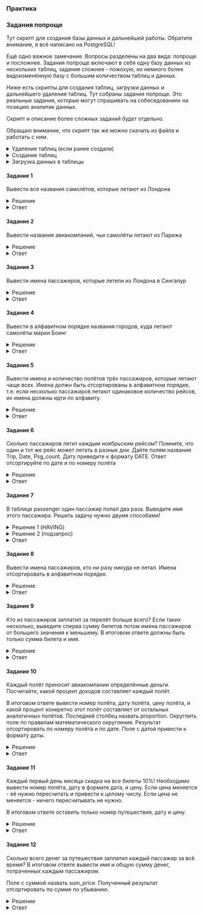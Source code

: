 ### Практика

### Задания попроще

Тут скрипт для создания базы данных и дальнейшей работы. Обратите внимание, я всё написано на PostgreSQL!

Ещё одно важное замечание. Вопросы разделены на два вида: попроще и посложнее. Задания попроще включают в себя одну базу данных из нескольких таблиц, задания сложнее - пожохую, но немного более видоизменённую базу с большим количеством таблиц и данных.

Ниже есть скрипты для создания таблиц, загрузки данных и дальнейшего удаления таблиц. Тут собраны задания попроще. Это реальные задания, которые могут спрашивать на собеседованиях на позицию аналитик данных.

Скрипт и описание более сложных заданий будет отдельно.

Обращаю внимание, что скрипт так же можно скачать из файла и работать с ним.
  
<details>
<summary>Удаление таблиц (если ранее создали)</summary>

```
drop table pass_in_trip;
drop table trip;
drop table passenger;
drop table company;
drop table price;
```
</details>


<details>
<summary>Создание таблиц</summary>

```
CREATE TABLE Company (
	ID_comp int NOT NULL ,
	name char (10) NOT NULL 
)
;
```

```
CREATE TABLE Pass_in_trip (
	trip_no int NOT NULL ,
	date timestamp NOT NULL ,
	ID_psg int NOT NULL ,
	place char (10) NOT NULL 
)
;
```

```
CREATE TABLE Passenger (
	ID_psg int NOT NULL ,
	name char (20) NOT NULL 
)
;
```

```
CREATE TABLE Trip (
	trip_no int NOT NULL ,
	ID_comp int NOT NULL ,
	plane char (10) NOT NULL ,
	town_from char (25) NOT NULL ,
	town_to char (25) NOT NULL ,
	time_out timestamp NOT NULL ,
	time_in timestamp NOT NULL 
)
;
```

```
CREATE TABLE Price (
	trip_no int NOT NULL ,
	price int NOT NULL 
)
;
```

</details>


<details>
<summary>Загрузка данных в таблицы</summary>

```
-- Company
insert into Company values(1,'Don_avia  ');
insert into Company values(2,'Aeroflot  ');
insert into Company values(3,'Dale_avia ');
insert into Company values(4,'air_France');
insert into Company values(5,'British_AW');
```

```
-- Passenger 
insert into Passenger values(1,'Bruce Willis        ');
insert into Passenger values(2,'George Clooney      ');
insert into Passenger values(3,'Kevin Costner       ');
insert into Passenger values(4,'Donald Sutherland   ');
insert into Passenger values(5,'Jennifer Lopez      ');
insert into Passenger values(6,'Ray Liotta          ');
insert into Passenger values(7,'Samuel L. Jackson   ');
insert into Passenger values(8,'Nikole Kidman       ');
insert into Passenger values(9,'Alan Rickman        ');
insert into Passenger values(10,'Kurt Russell        ');
insert into Passenger values(11,'Harrison Ford       ');
insert into Passenger values(12,'Russell Crowe       ');
insert into Passenger values(13,'Steve Martin        ');
insert into Passenger values(14,'Michael Caine       ');
insert into Passenger values(15,'Angelina Jolie      ');
insert into Passenger values(16,'Mel Gibson          ');
insert into Passenger values(17,'Michael Douglas     ');
insert into Passenger values(18,'John Travolta       ');
insert into Passenger values(19,'Sylvester Stallone  ');
insert into Passenger values(20,'Tommy Lee Jones     ');
insert into Passenger values(21,'Catherine Zeta-Jones');
insert into Passenger values(22,'Antonio Banderas    ');
insert into Passenger values(23,'Kim Basinger        ');
insert into Passenger values(24,'Sam Neill           ');
insert into Passenger values(25,'Gary Oldman         ');
insert into Passenger values(26,'Clint Eastwood      ');
insert into Passenger values(27,'Brad Pitt           ');
insert into Passenger values(28,'Johnny Depp         ');
insert into Passenger values(29,'Pierce Brosnan      ');
insert into Passenger values(30,'Sean Connery        ');
insert into Passenger values(31,'Bruce Willis        ');
insert into Passenger values(37,'Mullah Omar         ');
```

```
-- Trip
insert into Trip values(1100,4,'Boeing    ','Rostov                   ','Paris                    ','19000101 14:30:00.000','19000101 17:50:00.000');
insert into Trip values(1101,4,'Boeing    ','Paris                    ','Rostov                   ','19000101 08:12:00.000','19000101 11:45:00.000');
insert into Trip values(1123,3,'TU-154    ','Rostov                   ','Vladivostok              ','19000101 16:20:00.000','19000101 03:40:00.000');
insert into Trip values(1124,3,'TU-154    ','Vladivostok              ','Rostov                   ','19000101 09:00:00.000','19000101 19:50:00.000');
insert into Trip values(1145,2,'IL-86     ','Moscow                   ','Rostov                   ','19000101 09:35:00.000','19000101 11:23:00.000');
insert into Trip values(1146,2,'IL-86     ','Rostov                   ','Moscow                   ','19000101 17:55:00.000','19000101 20:01:00.000');
insert into Trip values(1181,1,'TU-134    ','Rostov                   ','Moscow                   ','19000101 06:12:00.000','19000101 08:01:00.000');
insert into Trip values(1182,1,'TU-134    ','Moscow                   ','Rostov                   ','19000101 12:35:00.000','19000101 14:30:00.000');
insert into Trip values(1187,1,'TU-134    ','Rostov                   ','Moscow                   ','19000101 15:42:00.000','19000101 17:39:00.000');
insert into Trip values(1188,1,'TU-134    ','Moscow                   ','Rostov                   ','19000101 22:50:00.000','19000101 00:48:00.000');
insert into Trip values(1195,1,'TU-154    ','Rostov                   ','Moscow                   ','19000101 23:30:00.000','19000101 01:11:00.000');
insert into Trip values(1196,1,'TU-154    ','Moscow                   ','Rostov                   ','19000101 04:00:00.000','19000101 05:45:00.000');
insert into Trip values(7771,5,'Boeing    ','London                   ','Singapore                ','19000101 01:00:00.000','19000101 11:00:00.000');
insert into Trip values(7772,5,'Boeing    ','Singapore                ','London                   ','19000101 12:00:00.000','19000101 02:00:00.000');
insert into Trip values(7773,5,'Boeing    ','London                   ','Singapore                ','19000101 03:00:00.000','19000101 13:00:00.000');
insert into Trip values(7774,5,'Boeing    ','Singapore                ','London                   ','19000101 14:00:00.000','19000101 06:00:00.000');
insert into Trip values(7775,5,'Boeing    ','London                   ','Singapore                ','19000101 09:00:00.000','19000101 20:00:00.000');
insert into Trip values(7776,5,'Boeing    ','Singapore                ','London                   ','19000101 18:00:00.000','19000101 08:00:00.000');
insert into Trip values(7777,5,'Boeing    ','London                   ','Singapore                ','19000101 18:00:00.000','19000101 06:00:00.000');
insert into Trip values(7778,5,'Boeing    ','Singapore                ','London                   ','19000101 22:00:00.000','19000101 12:00:00.000');
insert into Trip values(8881,5,'Boeing    ','London                   ','Paris                    ','19000101 03:00:00.000','19000101 04:00:00.000');
insert into Trip values(8882,5,'Boeing    ','Paris                    ','London                   ','19000101 22:00:00.000','19000101 23:00:00.000');
```

```
-- Pass_in_trip 
insert into Pass_in_trip values(1100,'20030429 00:00:00.000',1,'1a        ');
insert into Pass_in_trip values(1123,'20030405 00:00:00.000',3,'2a        ');
insert into Pass_in_trip values(1123,'20030408 00:00:00.000',1,'4c        ');
insert into Pass_in_trip values(1123,'20030408 00:00:00.000',6,'4b        ');
insert into Pass_in_trip values(1124,'20030402 00:00:00.000',2,'2d        ');
insert into Pass_in_trip values(1145,'20030405 00:00:00.000',3,'2c        ');
insert into Pass_in_trip values(1181,'20030401 00:00:00.000',1,'1a        ');
insert into Pass_in_trip values(1181,'20030401 00:00:00.000',6,'1b        ');
insert into Pass_in_trip values(1181,'20030401 00:00:00.000',8,'3c        ');
insert into Pass_in_trip values(1181,'20030413 00:00:00.000',5,'1b        ');
insert into Pass_in_trip values(1182,'20030413 00:00:00.000',5,'4b        ');
insert into Pass_in_trip values(1187,'20030414 00:00:00.000',8,'3a        ');
insert into Pass_in_trip values(1188,'20030401 00:00:00.000',8,'3a        ');
insert into Pass_in_trip values(1182,'20030413 00:00:00.000',9,'6d        ');
insert into Pass_in_trip values(1145,'20030425 00:00:00.000',5,'1d        ');
insert into Pass_in_trip values(1187,'20030414 00:00:00.000',10,'3d        ');
insert into Pass_in_trip values(8882,'20051106 00:00:00.000',37,'1a        ') ;
insert into Pass_in_trip values(7771,'20051107 00:00:00.000',37,'1c        ') ;
insert into Pass_in_trip values(7772,'20051107 00:00:00.000',37,'1a        ') ;
insert into Pass_in_trip values(8881,'20051108 00:00:00.000',37,'1d        ') ;
insert into Pass_in_trip values(7778,'20051105 00:00:00.000',10,'2a        ') ;
insert into Pass_in_trip values(7772,'20051129 00:00:00.000',10,'3a        ');
insert into Pass_in_trip values(7771,'20051104 00:00:00.000',11,'4a        ');
insert into Pass_in_trip values(7771,'20051107 00:00:00.000',11,'1b        ');
insert into Pass_in_trip values(7771,'20051109 00:00:00.000',11,'5a        ');
insert into Pass_in_trip values(7772,'20051107 00:00:00.000',12,'1d        ');
insert into Pass_in_trip values(7773,'20051107 00:00:00.000',13,'2d        ');
insert into Pass_in_trip values(7772,'20051129 00:00:00.000',13,'1b        ');
insert into Pass_in_trip values(8882,'20051113 00:00:00.000',14,'3d        ');
insert into Pass_in_trip values(7771,'20051114 00:00:00.000',14,'4d        ');
insert into Pass_in_trip values(7771,'20051116 00:00:00.000',14,'5d        ');
insert into Pass_in_trip values(7772,'20051129 00:00:00.000',14,'1c        ');
```

```
-- Price
insert into Price values(1100,1600);
insert into Price values(1101,2100);
insert into Price values(1123,1700);
insert into Price values(1124,2500);
insert into Price values(1145,2200);
insert into Price values(1146,3600);
insert into Price values(1181,2400);
insert into Price values(1182,3500);
insert into Price values(1187,2100);
insert into Price values(1188,1200);
insert into Price values(1195,3200);
insert into Price values(1196,2400);
insert into Price values(7771,3700);
insert into Price values(7772,2300);
insert into Price values(7773,2400);
insert into Price values(7774,1700);
insert into Price values(7775,3800);
insert into Price values(7776,3100);
insert into Price values(7777,3000);
insert into Price values(7778,2700);
insert into Price values(8881,3900);
insert into Price values(8882,2800);
```

</details>


#### Задание 1

Вывести все названия самолётов, которые летают из Лондона

<details>
<summary>Решение</summary>

```
SELECT
	DISTINCT plane
FROM
	trip
WHERE town_from = 'London'
```

</details>

<details>
<summary>Ответ</summary>

| plane |
| ------------- |
| Boeing |
</details>

#### Задание 2

Вывести названия авиакомпаний, чьи самолёты летают из Парижа

<details>
<summary>Решение</summary>

```
SELECT
	DISTINCT name
FROM
	company
WHERE id_comp IN (
					SELECT
						DISTINCT id_comp
					FROM
						trip
					WHERE town_from = 'Paris'
)
```

</details>

<details>
<summary>Ответ</summary>

| plane |
| ------------- |
| air_France |
| British_AW |

</details>

#### Задание 3

Вывести имена пассажиров, которые летели из Лондона в Сингапур

<details>
<summary>Решение</summary>

```
SELECT
	DISTINCT p.name
FROM
	pass_in_trip as pit
JOIN passenger AS p
ON pit.id_psg = p.id_psg
WHERE trip_no IN (
					SELECT
						DISTINCT trip_no
					FROM
						trip
					WHERE
							town_from = 'London'
						AND town_to = 'Singapore'
)
```

</details>

<details>
<summary>Ответ</summary>

| name |
| ------------- |	
| Harrison Ford |
| Michael Caine |
| Mullah Omar |
| Steve Martin | 

</details>

#### Задание 4

Вывести в алфавитном порядке названия городов, куда летают самолёты марки Боинг

<details>
<summary>Решение</summary>

```
SELECT
	DISTINCT town_to
FROM
	trip
WHERE plane = 'Boeing'
ORDER BY town_to
```

</details>

<details>
<summary>Ответ</summary>

| town_to |
| ------------- |	
| London |
| Paris |
| Rostov |
| Singapore |

</details>

#### Задание 5

Вывести имена и количество полётов трёх пассажиров, которые летают чаще всех. Имена должн быть отсортированы в алфавитном порядке,
т.е. если несколько пассажиров летают одинаковое количество рейсов, их имена должны идти по алфавиту.

<details>
<summary>Решение</summary>

```
SELECT
	p.name
	, count(*) AS cnt
FROM
	pass_in_trip AS pit
JOIN passenger AS p
ON pit.id_psg = p.id_psg
GROUP BY p.name
ORDER BY
	cnt DESC
	, p.name
LIMIT 3
```

</details>

<details>
<summary>Ответ</summary>
	
| name  | cnt |
| ------------- | ------------- |
| Michael Caine | 4 |
| Mullah Omar | 4 |
| Bruce Willis | 3 |
</details>

#### Задание 6

Сколько пассажиров летит каждым ноябрьским рейсом? Помните, что один и тот же рейс может летать в разные дни. Дайте полям названия Trip, Date, Psg_count. Дату приведите к формату DATE. Ответ отсортируйте по дате и по номеру полёта

<details>
<summary>Решение</summary>

```
SELECT
	trip_no AS Trip
	, date::DATE as Date
	, count(id_psg) AS Psg_count
FROM
	pass_in_trip
WHERE Date BETWEEN '2005-11-01' AND '2005-11-30'
GROUP BY
	Trip
	, Date
ORDER BY 
	Date
	, Trip
```

</details>


<details>
<summary>Ответ</summary>
	
| Trip  | Date | Psg_count |
| ------------- | ------------- | ------------- |
| 7771 | 04.11.2005 | 1 |
| 7778 | 05.11.2005 | 1 |
| 8882 | 06.11.2005 | 1 |
| 7771 | 07.11.2005 | 2 |
| 7772 | 07.11.2005 | 2 |
| 7773 | 07.11.2005 | 1 |
| 8881 | 08.11.2005 | 1 |
| 7771 | 09.11.2005 | 1 |
| 8882 | 13.11.2005 | 1 |
| 7771 | 14.11.2005 | 1 |
| 7771 | 16.11.2005 | 1 |
| 7772 | 29.11.2005 | 3 |
 
</details>

#### Задание 7

В таблице passenger один пассажир попал два раза. Выведите имя этого пассажира. Решить задачу нужно двумя способами!

<details>
<summary>Решение 1 (HAVING)</summary>

```
SELECT
	name
FROM
	passenger
GROUP BY name
HAVING count(*) > 1
```

</details>

<details>
<summary>Решение 2 (подзапрос)</summary>

```
SELECT
	name
FROM
	(
	SELECT
		name
		, COUNT(*) AS cnt
	FROM
		passenger
	GROUP BY name
	) AS t
WHERE cnt > 1
```

</details>

<details>
<summary>Ответ</summary>

| name  |
| ------------- |
| Bruce Willis |
</details>

#### Задание 8

Вывести имена пассажиров, кто ни разу никуда не летал. Имена отсортировать в алфавитном порядке.

<details>
<summary>Решение</summary>

```
SELECT
	name
FROM passenger
WHERE id_psg NOT IN (
					SELECT
						DISTINCT id_psg
					FROM pass_in_trip )
ORDER BY name
```

</details>


<details>
<summary>Ответ</summary>
	
| name |
| ------------- | 
| Angelina Jolie |
| Antonio Banderas |
| Brad Pitt |
| Bruce Willis |
| Catherine Zeta-Jones |
| Clint Eastwood |
| Donald Sutherland |
| Gary Oldman |
| John Travolta |
| Johnny Depp |
| Kim Basinger |
| Mel Gibson |
| Michael Douglas |
| Pierce Brosnan |
| Sam Neill |
| Samuel L. Jackson |
| Sean Connery |
| Sylvester Stallone |
| Tommy Lee Jones |
</details>

#### Задание 9

Кто из пассажиров заплатил за перелёт больше всего?
Если таких несколько, выведите сперва сумму билетов потом имена пассажиров от большего значения к меньшему.
В итоговом ответе должны быть только сумма билета и имя.

<details>
<summary>Решение</summary>

```
SELECT
	price
	, name
FROM price AS p
JOIN pass_in_trip AS pit
	ON p.trip_no = pit.trip_no
JOIN passenger as psg
	ON pit.id_psg = psg.id_psg
WHERE price = (SELECT MAX(price) from price)
ORDER BY
	price DESC
	, name DESC
```

</details>

<details>
<summary>Ответ</summary>
	
| price | name |
| ------------- | ------------- | 
| 3900 | Mullah Omar |
</details>

#### Задание 10

Каждый полёт приносит авиакомпании определённые деньги. Посчитайте, какой процент доходов составляет каждый полёт.

В итоговом ответе вывести номер полёта, дату полёта, цену полёта, и какой процент конкретно этот полёт составляет от остальных аналогичных полётов. Последний столбец назвать proportion. Округлить поле по правилам математического округления. Результат отсортировать по номеру полёта и по дате. Поле с датой привести к формату даты.

<details>
<summary>Решение</summary>

```
SELECT
	trip_no
	, date
	, price
	, ROUND(price::FLOAT/w * 100) as proportion
FROM
	(
	SELECT
		pit.trip_no
		, date::DATE
		, price
		, SUM(price) OVER(PARTITION BY pit.trip_no) AS w
	FROM price AS p
	JOIN pass_in_trip AS pit
		ON p.trip_no = pit.trip_no
	) AS t
ORDER BY
	trip_no
	, date
```

</details>

<details>
<summary>Ответ</summary>

| trip_no | date | price | proportion |
| ------------- | ------------- |  ------------- |  ------------- | 
|1100|37740|1600|100|
|1123|37716|1700|33|
|1123|37719|1700|33|
|1123|37719|1700|33|
|1124|37713|2500|100|
|1145|37716|2200|50|
|1145|37736|2200|50|
|1181|37712|2400|25|
|1181|37712|2400|25|
|1181|37712|2400|25|
|1181|37724|2400|25|
|1182|37724|3500|50|
|1182|37724|3500|50|
|1187|37725|2100|50|
|1187|37725|2100|50|
|1188|37712|1200|100|
|7771|38660|3700|17|
|7771|38663|3700|17|
|7771|38663|3700|17|
|7771|38665|3700|17|
|7771|38670|3700|17|
|7771|38672|3700|17|
|7772|38663|2300|20|
|7772|38663|2300|20|
|7772|38685|2300|20|
|7772|38685|2300|20|
|7772|38685|2300|20|
|7773|38663|2400|100|
|7778|38661|2700|100|
|8881|38664|3900|100|
|8882|38662|2800|50|
|8882|38669|2800|50|

</details>


#### Задание 11

Каждый первый день месяца скидка на все билеты 10%! Необходимо вывести номер полёта, дату в формате дата, и цену. Если цена меняется - её нужно пересчитать и привести к целому числу. Если цена не меняется - ничего пересчитывать не нужно.

В итоговом ответе оставить только номер путешествия, дату и цену.

<details>
<summary>Решение</summary>

```
SELECT
	pit.trip_no
	, date::DATE
	, CASE
		WHEN date_part('day', date) = 1 then (price * 0.9)::INT
		ELSE price
	end AS price
FROM price AS p
JOIN pass_in_trip AS pit
	ON p.trip_no = pit.trip_no
ORDER BY
	trip_no
	, date
```

</details>

<details>
<summary>Ответ</summary>

| trip_no | date | price |
| ------------- | ------------- |  ------------- |
|1100|37740|1600|
|1123|37716|1700|
|1123|37719|1700|
|1123|37719|1700|
|1124|37713|2500|
|1145|37716|2200|
|1145|37736|2200|
|1181|37712|2160|
|1181|37712|2160|
|1181|37712|2160|
|1181|37724|2400|
|1182|37724|3500|
|1182|37724|3500|
|1187|37725|2100|
|1187|37725|2100|
|1188|37712|1080|
|7771|38660|3700|
|7771|38663|3700|
|7771|38663|3700|
|7771|38665|3700|
|7771|38670|3700|
|7771|38672|3700|
|7772|38663|2300|
|7772|38663|2300|
|7772|38685|2300|
|7772|38685|2300|
|7772|38685|2300|
|7773|38663|2400|
|7778|38661|2700|
|8881|38664|3900|
|8882|38662|2800|
|8882|38669|2800|

</details>

#### Задание 12

Сколько всего денег за путешествия заплатил каждый пассажир за всё время? В итоговом ответе вывести имя и общую сумму денег, потраченных каждым пассажиром.

Поле с суммой назвать sum_price. Полученный результат отсортировать по сумме по убыванию.

<details>
<summary>Решение</summary>

```
SELECT
	name
	, SUM(price) AS sum_price
FROM price AS p
JOIN pass_in_trip AS pit
	ON p.trip_no = pit.trip_no
JOIN passenger as psg
	ON psg.id_psg = pit.id_psg
GROUP BY name
ORDER BY sum_price DESC
```

</details>


<details>
<summary>Ответ</summary>

| name | price |
| ------------- | ------------- |
|Mullah Omar|12700|
|Michael Caine|12500|
|Harrison Ford|11100|
|Jennifer Lopez|8100|
|Kurt Russell |7100|
|Bruce Willis |5700|
|Nikole Kidman|5700|
|Steve Martin |4700|
|Ray Liotta |4100|
|Kevin Costner|3900|
|Alan Rickman |3500|
|George Clooney|2500|
|Russell Crowe|2300|

</details>
